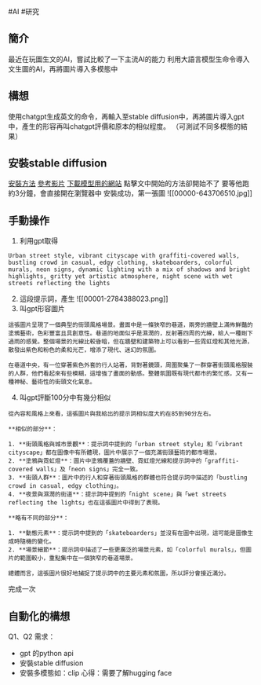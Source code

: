 #AI #研究 
## 簡介
最近在玩圖生文的AI，嘗試比較了一下主流AI的能力
利用大語言模型生命令導入文生圖的AI，再將圖片導入多模態中

## 構想
使用chatgpt生成英文的命令，再輸入至stable diffusion中，再將圖片導入gpt中，產生的形容再叫chatgpt評價和原本的相似程度。
（可測試不同多模態的結果）
## 安裝stable diffusion
[安裝方法](https://blog.csdn.net/sheex2012/article/details/138206606)
[參考影片](https://www.youtube.com/watch?v=Wc1oXuOIZk8)
[下載模型用的網站](https://civitai.com/)
點擊文中開始的方法卻開始不了
要等他跑約3分鐘，會直接開在瀏覽器中
安裝成功，第一張圖
![[00000-643706510.jpg]]
## 手動操作
1. 利用gpt取得
```
Urban street style, vibrant cityscape with graffiti-covered walls, bustling crowd in casual, edgy clothing, skateboarders, colorful murals, neon signs, dynamic lighting with a mix of shadows and bright highlights, gritty yet artistic atmosphere, night scene with wet streets reflecting the lights
```
2. 這段提示詞，產生
![[00001-2784388023.png]]
3. 叫gpt形容圖片
```
這張圖片呈現了一個典型的街頭風格場景。畫面中是一條狹窄的巷道，兩旁的牆壁上滿佈鮮豔的塗鴉藝術，色彩豐富且具創意性。巷道的地面似乎是濕潤的，反射著四周的光線，給人一種剛下過雨的感覺。整個場景的光線比較昏暗，但在牆壁和建築物上可以看到一些霓虹燈和其他光源，散發出紫色和粉色的柔和光芒，增添了現代、迷幻的氛圍。

在巷道中央，有一位穿著紫色外套的行人站著，背對著鏡頭，周圍聚集了一群穿著街頭風格服裝的人群，他們看起來有些模糊，這增強了畫面的動感。整體氛圍既有現代都市的繁忙感，又有一種神秘、藝術性的街頭文化氣息。
```
4. 叫gpt評斷100分中有幾分相似
```
從內容和風格上來看，這張圖片與我給出的提示詞相似度大約在85到90分左右。

**相似的部分**：

1. **街頭風格與城市景觀**：提示詞中提到的「urban street style」和「vibrant cityscape」都在圖像中有所體現，圖片中展示了一個充滿街頭藝術的都市場景。
2. **塗鴉與霓虹燈**：圖片中塗鴉覆蓋的牆壁、霓虹燈光線和提示詞中的「graffiti-covered walls」及「neon signs」完全一致。
3. **街頭人群**：圖片中的行人和穿著街頭風格的群體也符合提示詞中描述的「bustling crowd in casual, edgy clothing」。
4. **夜景與濕潤的街道**：提示詞中提到的「night scene」與「wet streets reflecting the lights」也在這張圖片中得到了表現。

**略有不同的部分**：

1. **動態元素**：提示詞中提到的「skateboarders」並沒有在圖中出現，這可能是圖像生成時隨機的變化。
2. **場景細節**：提示詞中描述了一些更廣泛的場景元素，如「colorful murals」，但圖片的範圍較小，重點集中在一個狹窄的巷道場景。

總體而言，這張圖片很好地捕捉了提示詞中的主要元素和氛圍，所以評分會接近滿分。
```
完成一次
## 自動化的構想



Q1、Q2
需求：
- gpt 的python api
- 安裝stable diffusion
- 安裝多模態如：clip
心得：需要了解hugging face